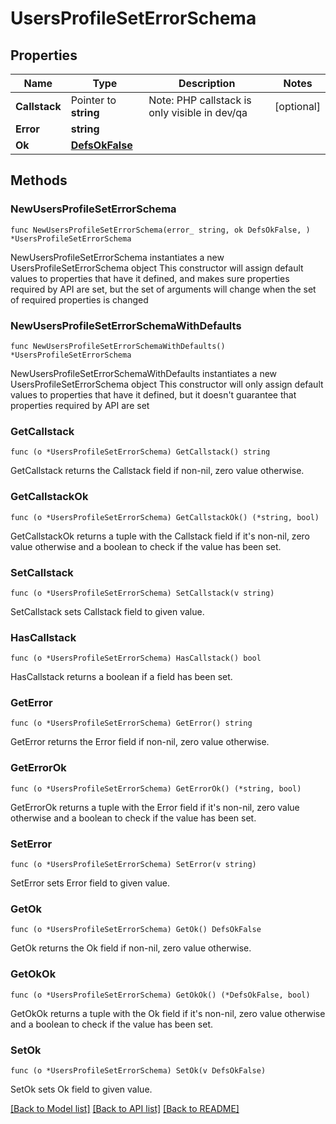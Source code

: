 # UsersProfileSetErrorSchema

## Properties

Name | Type | Description | Notes
------------ | ------------- | ------------- | -------------
**Callstack** | Pointer to **string** | Note: PHP callstack is only visible in dev/qa | [optional] 
**Error** | **string** |  | 
**Ok** | [**DefsOkFalse**](DefsOkFalse.md) |  | 

## Methods

### NewUsersProfileSetErrorSchema

`func NewUsersProfileSetErrorSchema(error_ string, ok DefsOkFalse, ) *UsersProfileSetErrorSchema`

NewUsersProfileSetErrorSchema instantiates a new UsersProfileSetErrorSchema object
This constructor will assign default values to properties that have it defined,
and makes sure properties required by API are set, but the set of arguments
will change when the set of required properties is changed

### NewUsersProfileSetErrorSchemaWithDefaults

`func NewUsersProfileSetErrorSchemaWithDefaults() *UsersProfileSetErrorSchema`

NewUsersProfileSetErrorSchemaWithDefaults instantiates a new UsersProfileSetErrorSchema object
This constructor will only assign default values to properties that have it defined,
but it doesn't guarantee that properties required by API are set

### GetCallstack

`func (o *UsersProfileSetErrorSchema) GetCallstack() string`

GetCallstack returns the Callstack field if non-nil, zero value otherwise.

### GetCallstackOk

`func (o *UsersProfileSetErrorSchema) GetCallstackOk() (*string, bool)`

GetCallstackOk returns a tuple with the Callstack field if it's non-nil, zero value otherwise
and a boolean to check if the value has been set.

### SetCallstack

`func (o *UsersProfileSetErrorSchema) SetCallstack(v string)`

SetCallstack sets Callstack field to given value.

### HasCallstack

`func (o *UsersProfileSetErrorSchema) HasCallstack() bool`

HasCallstack returns a boolean if a field has been set.

### GetError

`func (o *UsersProfileSetErrorSchema) GetError() string`

GetError returns the Error field if non-nil, zero value otherwise.

### GetErrorOk

`func (o *UsersProfileSetErrorSchema) GetErrorOk() (*string, bool)`

GetErrorOk returns a tuple with the Error field if it's non-nil, zero value otherwise
and a boolean to check if the value has been set.

### SetError

`func (o *UsersProfileSetErrorSchema) SetError(v string)`

SetError sets Error field to given value.


### GetOk

`func (o *UsersProfileSetErrorSchema) GetOk() DefsOkFalse`

GetOk returns the Ok field if non-nil, zero value otherwise.

### GetOkOk

`func (o *UsersProfileSetErrorSchema) GetOkOk() (*DefsOkFalse, bool)`

GetOkOk returns a tuple with the Ok field if it's non-nil, zero value otherwise
and a boolean to check if the value has been set.

### SetOk

`func (o *UsersProfileSetErrorSchema) SetOk(v DefsOkFalse)`

SetOk sets Ok field to given value.



[[Back to Model list]](../README.md#documentation-for-models) [[Back to API list]](../README.md#documentation-for-api-endpoints) [[Back to README]](../README.md)


